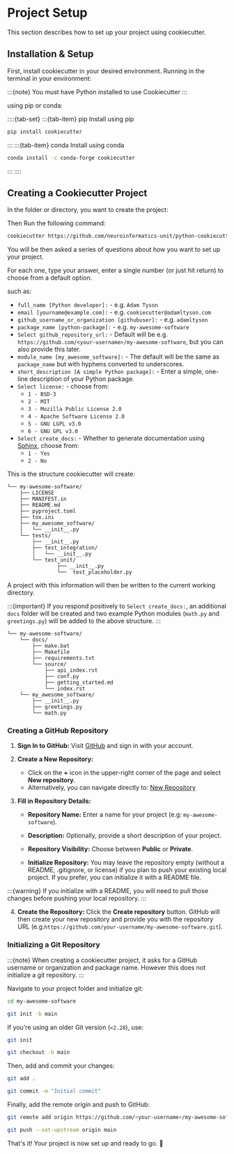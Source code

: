 # Project Setup

This section describes how to set up your project using cookiecutter.

## Installation & Setup

First, install cookiecutter in your desired environment. Running in the terminal in your environment:

:::{note}
You must have Python installed to use Cookiecutter
:::

using pip or conda:

::::{tab-set}
:::{tab-item} pip
Install using pip
```sh
pip install cookiecutter
```
:::
:::{tab-item} conda
Install using conda
```sh
conda install -c conda-forge cookiecutter
```
:::
::::


## Creating a Cookiecutter Project

In the folder or directory, you want to create the project:


Then Run the following command:

```sh
cookiecutter https://github.com/neuroinformatics-unit/python-cookiecutter
```

You will be then asked a series of questions about how you want to set up your project.

For each one, type your answer, enter a single number (or just hit return) to choose from a default option.

such as:


* `full_name [Python developer]:` - e.g. `Adam Tyson`
* `email [yourname@example.com]:` - e.g. `cookiecutter@adamltyson.com`
* `github_username_or_organization [githubuser]:` - e.g. `adamltyson`
* `package_name [python-package]:` - e.g. `my-awesome-software`
* `Select github_repository_url:` - Default will be e.g. `https://github.com/<your-username>/my-awesome-software`, but you can also provide this later.
* `module_name [my_awesome_software]:` - The default will be the same as `package_name` but with hyphens converted to underscores.
* `short_description [A simple Python package]:` - Enter a simple, one-line description of your Python package.
* `Select license:` - choose from:
  - `1 - BSD-3`
  - `2 - MIT`
  - `3 - Mozilla Public License 2.0`
  - `4 - Apache Software License 2.0`
  - `5 - GNU LGPL v3.0`
  - `6 - GNU GPL v3.0`
* `Select create_docs:` - Whether to generate documentation using [Sphinx](https://www.sphinx-doc.org/en/master/), choose from:
  - `1 - Yes`
  - `2 - No`

This is the structure cookiecutter will create:
```
└── my-awesome-software/
	├── LICENSE
	├── MANIFEST.in
	├── README.md
	├── pyproject.toml
	├── tox.ini
	├── my_awesome_software/
	│	└── __init__.py
	└── tests/
		├── __init__.py
		├── test_integration/
		│	└── __init__.py
		└── test_unit/
				├── __init__.py
				└──  test_placeholder.py
```

A project with this information will then be written to the current working directory.

:::{important}
If you respond positively to `Select create_docs:`, an additional `docs` folder will be created and two example Python modules (`math.py` and `greetings.py`) will be added to the above structure.
:::

```
└── my-awesome-software/
	└── docs/
		├── make.bat
		├── Makefile
		├── requirements.txt
	    └── source/
			├── api_index.rst
			├── conf.py
			├── getting_started.md
			└── index.rst
	└── my_awesome_software/
		├── __init__.py
		├── greetings.py
		└── math.py
```

### Creating a GitHub Repository

1. **Sign In to GitHub:** Visit [GitHub](https://github.com) and sign in with your account.


2. **Create a New Repository:**

    - Click on the **+** icon in the upper-right corner of the page and select **New repository**.
    - Alternatively, you can navigate directly to: [New Repository](https://github.com/new)

3. **Fill in Repository Details:**

    - **Repository Name:** Enter a name for your project (e.g: ``my-awesome-software``).
    - **Description:** Optionally, provide a short description of your project.
    - **Repository Visibility:** Choose between **Public** or **Private**.

    - **Initialize Repository:** You may leave the repository empty (without a README, .gitignore, or license) if you plan to push your existing local project. If you prefer, you can initialize it with a README file.

:::{warning}
If you initialize with a README, you will need to pull those changes before pushing your local repository.
:::

4. **Create the Repository:** Click the **Create repository** button. GitHub will then create your new repository and provide you
    with the repository URL (e.g.``https://github.com/your-username/my-awesome-software.git``).

### Initializing a Git Repository

:::{note}
When creating a cookiecutter project, it asks for a GitHub username or organization and package name. However this does not initialize a git repository.
:::

Navigate to your project folder and initialize git:

```sh
cd my-awesome-software
```
```sh
git init -b main
```

If you're using an older Git version (``<2.28``), use:

```sh
git init
```
```sh
git checkout -b main
```

Then, add and commit your changes:

```sh
git add .
```
```sh
git commit -m "Initial commit"
```

Finally, add the remote origin and push to GitHub:

```sh
git remote add origin https://github.com/<your-username>/my-awesome-software.git
```
```sh
git push --set-upstream origin main
```
That\'s it! Your project is now set up and ready to go. 🚀
